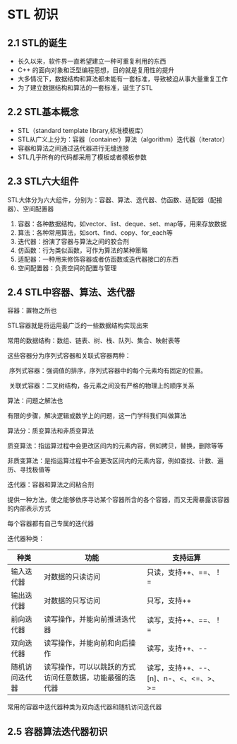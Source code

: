 # STL 初识

## 2.1 STL的诞生

- 长久以来，软件界一直希望建立一种可重复利用的东西
- C++ 的面向对象和泛型编程思想，目的就是复用性的提升
- 大多情况下，数据结构和算法都未能有一套标准，导致被迫从事大量重复工作
- 为了建立数据结构和算法的一套标准，诞生了STL

##  2.2 STL基本概念

- STL（standard template library,标准模板库）
- STL从广义上分为：容器（container）算法（algorithm）迭代器（iterator）
- 容器和算法之间通过迭代器进行无缝连接
- STL几乎所有的代码都采用了模板或者模板参数

## 2.3 STL六大组件

STL大体分为六大组件，分别为：容器、算法、迭代器、仿函数、适配器（配接器）、空间配置器

1. 容器：各种数据结构，如vector、list、deque、set、map等，用来存放数据
2. 算法：各种常用算法，如sort、find、copy、for_each等
3. 迭代器：扮演了容器与算法之间的胶合剂
4. 仿函数：行为类似函数，可作为算法的某种策略
5. 适配器：一种用来修饰容器或者仿函数或迭代器接口的东西
6. 空间配置器：负责空间的配置与管理

## 2.4 STL中容器、算法、迭代器

容器：置物之所也

STL容器就是将运用最广泛的一些数据结构实现出来

常用的数据结构：数组、链表、树、栈、队列、集合、映射表等

这些容器分为序列式容器和关联式容器两种：

​	序列式容器：强调值的排序，序列式容器中的每个元素均有固定的位置。

​	关联式容器：二叉树结构，各元素之间没有严格的物理上的顺序关系



算法：问题之解法也

有限的步骤，解决逻辑或数学上的问题，这一门学科我们叫做算法

算法分：质变算法和非质变算法

质变算法：指运算过程中会更改区间内的元素内容，例如拷贝，替换，删除等等

非质变算法：是指运算过程中不会更改区间内的元素内容，例如查找、计数、遍历、寻找极值等



迭代器：容器和算法之间粘合剂

提供一种方法，使之能够依序寻访某个容器所含的各个容器，而又无需暴露该容器的内部表示方式

每个容器都有自己专属的迭代器



迭代器种类：

| 种类           | 功能                                                     | 支持运算                                |
| -------------- | -------------------------------------------------------- | --------------------------------------- |
| 输入迭代器     | 对数据的只读访问                                         | 只读，支持++、==、！=                   |
| 输出迭代器     | 对数据的只写访问                                         | 只写，支持++                            |
| 前向迭代器     | 读写操作，并能向前推进迭代器                             | 读写，支持++、==、！=                   |
| 双向迭代器     | 读写操作，并能向前和向后操作                             | 读写，支持++、--                        |
| 随机访问迭代器 | 读写操作，可以以跳跃的方式访问任意数据，功能最强的迭代器 | 读写，支持++、--、[n]、n-、<、<=、>、>= |

常用的容器中迭代器种类为双向迭代器和随机访问迭代器



## 2.5 容器算法迭代器初识

